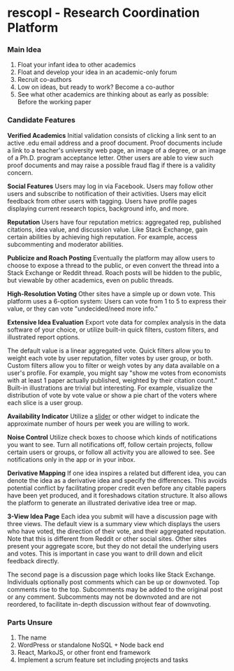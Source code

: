 # rescopl - Research Coordination Platform

### Main Idea
1. Float your infant idea to other academics
2. Float and develop your idea in an academic-only forum
3. Recruit co-authors
4. Low on ideas, but ready to work? Become a co-author
5. See what other academics are thinking about as early as possible: Before the working paper

### Candidate Features

**Verified Academics**
Initial validation consists of clicking a link sent to an active .edu email address and a proof document. Proof documents include a link to a teacher's university web page, an image of a degree, or an image of a Ph.D. program acceptance letter. Other users are able to view such proof documents and may raise a possible fraud flag if there is a validity concern.

**Social Features**
Users may log in via Facebook. Users may follow other users and subscribe to notification of their activities. Users may elicit feedback from other users with tagging. Users have profile pages displaying current research topics, background info, and more.

**Reputation**
Users have four reputation metrics: aggregated rep, published citations, idea value, and discussion value. Like Stack Exchange, gain certain abilities by achieving high reputation. For example, access subcommenting and moderator abilities.

**Publicize and Roach Posting**
Eventually the platform may allow users to choose to expose a thread to the public, or even convert the thread into a Stack Exchange or Reddit thread. Roach posts will be hidden to the public, but viewable by other academics, even on public threads.

**High-Resolution Voting**
Other sites have a simple up or down vote. This platform uses a 6-option system: Users can vote from 1 to 5 to express their value, or they can vote "undecided/need more info."

**Extensive Idea Evaluation**
Export vote data for complex analysis in the data software of your choice, or utilize built-in quick filters, custom filters, and illustrated report options.

The default value is a linear aggregated vote. Quick filters allow you to weight each vote by user reputation, filter votes by user group, or both. Custom filters allow you to filter or weigh votes by any data available on a user's profile. For example, you might say "show me votes from economists with at least 1 paper actually published, weighted by their citation count." Built-in illustrations are trivial but interesting. For example, visualize the distribution of vote by vote value or show a pie chart of the voters where each slice is a user group.

**Availability Indicator**
Utilize a [slider](https://jqueryui.com/slider/) or other widget to indicate the approximate number of hours per week you are willing to work.

**Noise Control**
Utilize check boxes to choose which kinds of notifications you want to see. Turn all notifications off, follow certain projects, follow certain users or groups, or follow all activity you are allowed to see. See notifications only in the app or in your inbox.

**Derivative Mapping**
If one idea inspires a related but different idea, you can denote the idea as a derivative idea and specify the differences. This avoids potential conflict by facilitating proper credit even before any citable papers have been yet produced, and it foreshadows citation structure. It also allows the platform to generate an illustrated derivative idea tree or map.

**3-View Idea Page**
Each idea you submit will have a discussion page with three views. The default view is a summary view which displays the users who have voted, the direction of their vote, and their aggregated reputation. Note that this is different from Reddit or other social sites. Other sites present your aggregate score, but they do not detail the underlying users and votes. This is important in case you want to drill down and elicit feedback directly.

The second page is a discussion page which looks like Stack Exchange. Individuals optionally post comments which can be up or downvoted. Top comments rise to the top. Subcomments may be added to the original post or any comment. Subcomments may not be downvoted and are not reordered, to facilitate in-depth discussion without fear of downvoting.

### Parts Unsure
1. The name
2. WordPress or standalone NoSQL + Node back end
2. React, MarkoJS, or other front end framework
3. Implement a scrum feature set including projects and tasks
